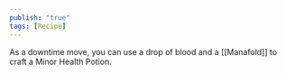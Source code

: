 ```yaml
---
publish: "true"
tags: [Recipe]
---
```

As a downtime move, you can use a drop of blood and a [[Manafold]] to craft a Minor Health Potion.
